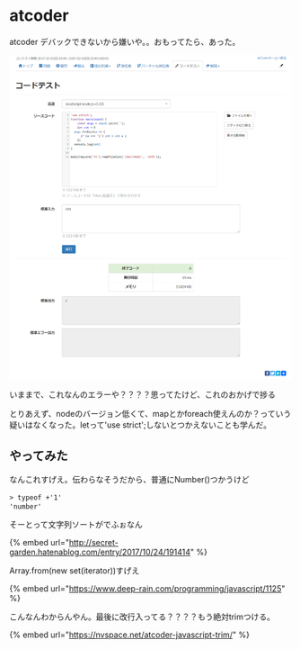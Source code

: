 # atcoder

atcoder デバックできないから嫌いや。。おもってたら、あった。

![](.gitbook/assets/image%20%281%29.png)

  いままで、これなんのエラーや？？？？思ってたけど、これのおかげで捗る

 とりあえず、nodeのバージョン低くて、mapとかforeach使えんのか？っていう疑いはなくなった。letって'use strict';しないとつかえないことも学んだ。

##  やってみた

 なんこれすげえ。伝わらなそうだから、普通にNumber\(\)つかうけど

```text
> typeof +'1'
'number'
```

 そーとって文字列ソートがでふぉなん

{% embed url="http://secret-garden.hatenablog.com/entry/2017/10/24/191414" %}

Array.from\(new set\(iterator\)\)すげえ

{% embed url="https://www.deep-rain.com/programming/javascript/1125" %}

 こんなんわからんやん。最後に改行入ってる？？？？もう絶対trimつける。

{% embed url="https://nvspace.net/atcoder-javascript-trim/" %}



